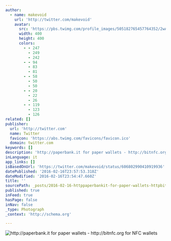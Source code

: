 ```yaml
---
author:
  - name: makevoid
    url: 'http://twitter.com/makevoid'
    avatar:
      src: 'https://pbs.twimg.com/profile_images/505182765457764352/2wAnUl4N_400x400.jpeg'
      width: 400
      height: 400
      colors:
        - - 247
          - 249
          - 242
        - - 94
          - 83
          - 81
        - - 58
          - 50
          - 50
        - - 20
          - 22
          - 26
        - - 119
          - 123
          - 126
related: []
publisher:
  url: 'http://twitter.com'
  name: Twitter
  favicon: 'https://abs.twimg.com/favicons/favicon.ico'
  domain: twitter.com
keywords: []
description: 'http://paperbank.it for paper wallets - http://bitnfc.org for NFC wallets'
inLanguage: it
app_links: []
isBasedOnUrl: 'https://twitter.com/makevoid/status/606802990410919936'
datePublished: '2016-02-16T23:57:53.318Z'
dateModified: '2016-02-16T23:54:47.660Z'
title: ''
sourcePath: _posts/2016-02-16-httppaperbankit-for-paper-wallets-httpbitnfcorg-fo.md
published: true
inFeed: true
hasPage: false
inNav: false
_type: Photograph
_context: 'http://schema.org'

---
```

![http&colon;&sol;&sol;paperbank&period;it for paper wallets - http&colon;&sol;&sol;bitnfc&period;org for NFC wallets](https://pbs.twimg.com/media/CGvMGoMUkAEp1Va.png:large)